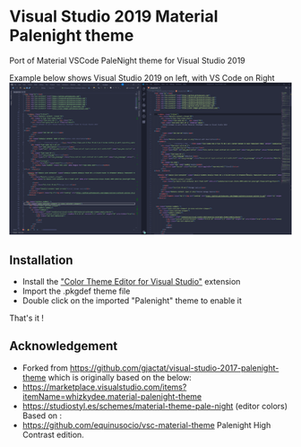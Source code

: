 # Visual Studio 2019 Material Palenight theme
Port of Material VSCode PaleNight theme for Visual Studio 2019

Example below shows Visual Studio 2019 on left, with VS Code on Right
![ScreenShot](Screenshot_1.png)

## Installation

- Install the ["Color Theme Editor for Visual Studio"](https://marketplace.visualstudio.com/items?itemName=VisualStudioPlatformTeam.VisualStudio2019ColorThemeEditor) extension
- Import the .pkgdef theme file
- Double click on the imported "Palenight" theme to enable it

That's it !


## Acknowledgement 
- Forked from https://github.com/gjactat/visual-studio-2017-palenight-theme which is originally based on the below:
- https://marketplace.visualstudio.com/items?itemName=whizkydee.material-palenight-theme
- https://studiostyl.es/schemes/material-theme-pale-night (editor colors)
Based on :
- https://github.com/equinusocio/vsc-material-theme Palenight High Contrast edition.

